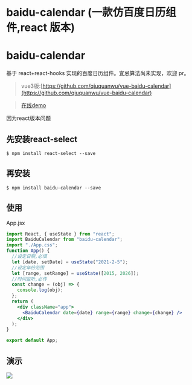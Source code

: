 # baidu-calendar (一款仿百度日历组件,react 版本)

# baidu-calendar

基于 react+react-hooks 实现的百度日历组件。宜忌算法尚未实现，欢迎 pr。

>vue3版:[https://github.com/qiuquanwu/vue-baidu-calendar](https://github.com/qiuquanwu/vue-baidu-calendar)

> [在线demo](https://isfive.gitee.io/baidu-calendar/)

因为react版本问题
## 先安装react-select
```
$ npm install react-select --save
```
## 再安装

```
$ npm install baidu-calendar --save
```

## 使用

App.jsx

```jsx
import React, { useState } from "react";
import BaiduCalendar from "baidu-calendar";
import "./App.css";
function App() {
  //设定日期,必填
  let [date, setDate] = useState("2021-2-5");
  //设定年份范围
  let [range, setRange] = useState([2015, 2026]);
  //时间监听,必传
  const change = (obj) => {
    console.log(obj);
  };
  return (
    <div className="app">
      <BaiduCalendar date={date} range={range} change={change} />
    </div>
  );
}

export default App;
```

## 演示

![](./img/demo.png)
